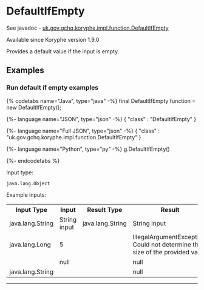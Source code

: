 # DefaultIfEmpty
See javadoc - [uk.gov.gchq.koryphe.impl.function.DefaultIfEmpty](ref://../../javadoc/koryphe/uk/gov/gchq/koryphe/impl/function/DefaultIfEmpty.html)

Available since Koryphe version 1.9.0

Provides a default value if the input is empty.

## Examples

### Run default if empty examples


{% codetabs name="Java", type="java" -%}
final DefaultIfEmpty function = new DefaultIfEmpty();

{%- language name="JSON", type="json" -%}
{
  "class" : "DefaultIfEmpty"
}

{%- language name="Full JSON", type="json" -%}
{
  "class" : "uk.gov.gchq.koryphe.impl.function.DefaultIfEmpty"
}

{%- language name="Python", type="py" -%}
g.DefaultIfEmpty()

{%- endcodetabs %}

Input type:

```
java.lang.Object
```

Example inputs:
<table style="display: block;">
<tr><th>Input Type</th><th>Input</th><th>Result Type</th><th>Result</th></tr>
<tr><td>java.lang.String</td><td>String input</td><td>java.lang.String</td><td>String input</td></tr>
<tr><td>java.lang.Long</td><td>5</td><td></td><td>IllegalArgumentException: Could not determine the size of the provided value</td></tr>
<tr><td></td><td>null</td><td></td><td>null</td></tr>
<tr><td>java.lang.String</td><td></td><td></td><td>null</td></tr>
</table>

-----------------------------------------------

